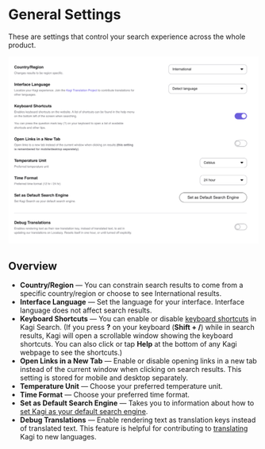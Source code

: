 # General Settings

These are settings that control your search experience across the whole product.

![General Settings](media/general_settings.png)

## Overview

- **Country/Region** — You can constrain search results to come from a specific country/region or choose to see International results.
- **Interface Language** — Set the language for your interface. Interface language does not affect search results.
- **Keyboard Shortcuts** — You can enable or disable [keyboard shortcuts](../features/search-operators.md#keyboard_shortcuts) in Kagi Search. (If you press **?** on your keyboard (**Shift + /**) while in search results, Kagi will open a scrollable window showing the keyboard shortcuts. You can also click or tap **Help** at the bottom of any Kagi webpage to see the shortcuts.)
- **Open Links in a New Tab** — Enable or disable opening links in a new tab instead of the current window when clicking on search results. This setting is stored for mobile and desktop separately.
- **Temperature Unit** — Choose your preferred temperature unit.
- **Time Format** — Choose your preferred time format.
- **Set as Default Search Engine** — Takes you to information about how to [set Kagi as your default search engine](../getting-started/setting-default.md).
- **Debug Translations** — Enable rendering text as translation keys instead of translated text. This feature is helpful for contributing to [translating](../support-and-community/contribute_translations) Kagi to new languages.

